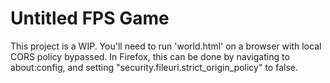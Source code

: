 # Untitled FPS Game
This project is a WIP. You'll need to run 'world.html' on a browser with local CORS policy bypassed.
In Firefox, this can be done by navigating to about:config, and setting "security.fileuri.strict_origin_policy" to false.
